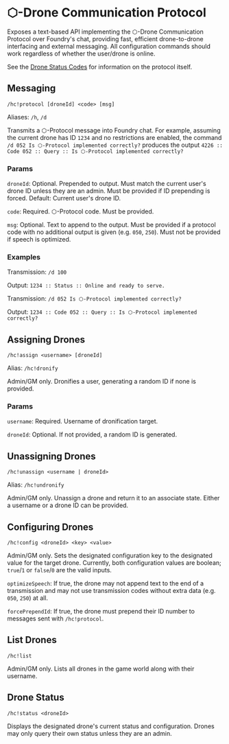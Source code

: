 # ⬡-Drone Communication Protocol

<!-- markdownlint-disable MD024 -->

Exposes a text-based API implementing the ⬡-Drone Communication Protocol over Foundry's chat, providing fast, efficient drone-to-drone interfacing and external messaging. All configuration commands should work regardless of whether the user/drone is online.

See the [Drone Status Codes](https://www.hexcorp.net/drone-status-codes-v2) for information on the protocol itself.

## Messaging

`/hc!protocol [droneId] <code> [msg]`

Aliases: `/h`, `/d`

Transmits a ⬡-Protocol message into Foundry chat. For example, assuming the current drone has ID `1234` and no restrictions are enabled, the command `/d 052 Is ⬡-Protocol implemented correctly?` produces the output `4226 :: Code 052 :: Query :: Is ⬡-Protocol implemented correctly?`

### Params

`droneId`: Optional. Prepended to output. Must match the current user's drone ID unless they are an admin. Must be provided if ID prepending is forced. Default: Current user's drone ID.

`code`: Required. ⬡-Protocol code. Must be provided.

`msg`: Optional. Text to append to the output. Must be provided if a protocol code with no additional output is given (e.g. `050`, `250`). Must not be provided if speech is optimized.

### Examples

Transmission: `/d 100`

Output: `1234 :: Status :: Online and ready to serve.`

Transmission: `/d 052 Is ⬡-Protocol implemented correctly?`

Output: `1234 :: Code 052 :: Query :: Is ⬡-Protocol implemented correctly?`

## Assigning Drones

`/hc!assign <username> [droneId]`

Alias: `/hc!dronify`

Admin/GM only. Dronifies a user, generating a random ID if none is provided.

### Params

`username`: Required. Username of dronification target.

`droneId`: Optional. If not provided, a random ID is generated.

## Unassigning Drones

`/hc!unassign <username | droneId>`

Alias: `/hc!undronify`

Admin/GM only. Unassign a drone and return it to an associate state. Either a username or a drone ID can be provided.

## Configuring Drones

`/hc!config <droneId> <key> <value>`

Admin/GM only. Sets the designated configuration key to the designated value for the target drone. Currently, both configuration values are boolean; `true`/`1` or `false`/`0` are the valid inputs.

`optimizeSpeech`: If true, the drone may not append text to the end of a transmission and may not use transmission codes without extra data (e.g. `050`, `250`) at all.

`forcePrependId`: If true, the drone must prepend their ID number to messages sent with `/hc!protocol`.

## List Drones

`/hc!list`

Admin/GM only. Lists all drones in the game world along with their username.

## Drone Status

`/hc!status <droneId>`

Displays the designated drone's current status and configuration. Drones may only query their own status unless they are an admin.
